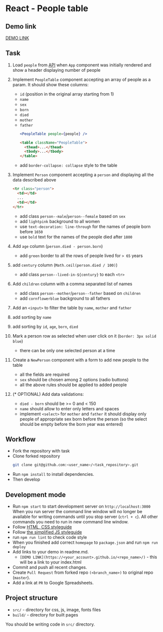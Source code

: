 # React - People table

## Demo link
[DEMO LINK](https://danheim.github.io/react_people-table/)

## Task 

1. Load `people` from [API](https://mate-academy.github.io/react_people-table/api/people.json)
  when `App` component was initially rendered and show a header displaying number of people

2. Implement `PeopleTable` component accepting an array of people as a param. 
  It should show these columns: 
    - `id` (position in the original array starting from 1)
    - `name` 
    - `sex`
    - `born`
    - `died`
    - `mother`
    - `father`
      ```jsx harmony
      <PeopleTable people={people} />
      ```
      ```html
      <table className="PeopleTable">
        <thead>...</thead>
        <tbody>...</tbody>
      </table>
      ```
    - add `border-collapse: collapse` style to the table

3. Implement `Person` component accepting a `person` and displaying all the data described above
    ```html
    <tr class="person">
      <td></td>
      ...
      <td></td>
    </tr>
    ```
    - add class `person--male`/`person--female` based on `sex`
    - add `lightpink` background to all women
    - use `text-decoration: line-through` for the names of people born before `1650`
    - use `bold` text for the names of the people died after `1800`

4. Add `age` column (`person.died - person.born`)
    - add `green` border to all the rows of people lived for `> 65` years

5. add `century` column (`Math.ceil(person.died / 100)`)
    - add class `person--lived-in-${century}` to each `<tr>`

6. Add `children` column with a comma separated list of names
    - add class `person--mother`/`person--father` based on `children`
    - add `cornflowerblue` background to all fathers

7. Add an `<input>` to filter the table by `name`, `mother` and `father`

8. add sorting by `name`

9. add sorting by `id`, `age`, `born`, `died`

10. Mark a person row as selected when user click on it (`border: 3px solid blue`)
    - there can be only one selected person at a time
 
11. Create a `NewPerson` component with a form to add new people to the table
    - all the fields are required
    - `sex` should be chosen among 2 options (radio buttons)
    - all the above rules should be applied to added people

12. (* OPTIONAL) Add data validations:
    - `died - born` should be >= 0 and < 150
    - `name` should allow to enter only letters and spaces 
    - implement `<select>` for `mother` and `father` it should display only people of appropriate sex
      born before the person (so the select should be empty before the born year was entered)


## Workflow
- Fork the repository with task
- Clone forked repository 
    ```bash
    git clone git@github.com:<user_name>/<task_repository>.git
    ```
- Run `npm install` to install dependencies.
- Then develop

## Development mode 
- Run `npm start` to start development server on `http://localhost:3000`
    When you run server the command line window will no longer be available for 
    writing commands until you stop server (`ctrl + c`). All other commands you 
    need to run in new command line window.
- Follow [HTML, CSS styleguide](https://mate-academy.github.io/style-guides/htmlcss.html)
- Follow [the simplified JS styleguide](https://mate-academy.github.io/style-guides/javascript-standard-modified)
- run `npm run lint` to check code style
- When you finished add correct `homepage` to `package.json` and run `npm run deploy` 
- Add links to your demo in readme.md.
  - `[DEMO LINK](https://<your_account>.github.io/<repo_name>/)` - this will be a 
  link to your index.html
- Commit and push all recent changes.
- Create `Pull Request` from forked repo `(<branch_name>)` to original repo 
(`master`).
- Add a link at `PR` to Google Spreadsheets.


## Project structure
- `src/` - directory for css, js, image, fonts files
- `build/` - directory for built pages

You should be writing code in `src/` directory.
